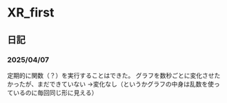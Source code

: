 # XR_first

## 日記

### 2025/04/07
定期的に関数（？）を実行することはできた。
グラフを数秒ごとに変化させたかったが、まだできていない
    →変化なし（というかグラフの中身は乱数を使っているのに毎回同じ形に見える）
    
